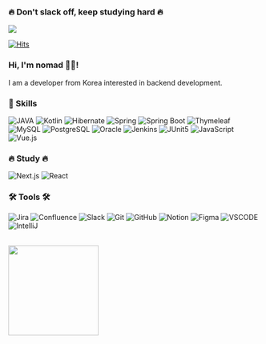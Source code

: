 ### 🔥 Don't slack off, keep studying hard 🔥

<a href="mailto:thek226@gmail.com">
    <img src="https://img.shields.io/badge/thek226@gmail.com-D14836?style=for-the-badge&logo=gmail&logoColor=white"/>
</a>


[![Hits](https://hits.seeyoufarm.com/api/count/incr/badge.svg?url=https%3A%2F%2Fgithub.com%2Frestinbeat&count_bg=%2379C83D&title_bg=%23555555&title_bg=%23000000&icon=&icon_color=%23E7E7E7&title=%F0%9F%91%80++Visits&edge_flat=false)](https://hits.seeyoufarm.com)

### Hi, I'm nomad 🤘🏻! 

I am a developer from Korea interested in backend development.
<br>

### 🌿 Skills

[//]: # "[![NOMAD's github stats](https://github-readme-stats.vercel.app/api?username=restinbeat)](https://github.com/restinbeat/restinbeat)"

![JAVA](https://img.shields.io/badge/Java-007396?style=for-the-badge&logo=java&logoColor=white)
![Kotlin](https://img.shields.io/badge/kotlin-352A71?style=for-the-badge&logo=kotlin&logoColor=#white)
![Hibernate](https://img.shields.io/badge/JPA-59666C?style=for-the-badge&logo=hibernate&logoColor=white)
![Spring](https://img.shields.io/badge/spring-6DB33F?style=for-the-badge&logo=spring&logoColor=white)
![Spring Boot](https://img.shields.io/badge/springboot-6DB33F?style=for-the-badge&logo=springboot&logoColor=white)
![Thymeleaf](https://img.shields.io/badge/thymeleaf-005F0F?style=for-the-badge&logo=thymeleaf&logoColor=white)
![MySQL](https://img.shields.io/badge/mysql-4479A1?style=for-the-badge&logo=mysql&logoColor=white)
![PostgreSQL](https://img.shields.io/badge/postgresql-4169E1?style=for-the-badge&logo=postgresql&logoColor=white)
![Oracle](https://img.shields.io/badge/oracle-F80000?style=for-the-badge&logo=oracle&logoColor=white)
![Jenkins](https://img.shields.io/badge/jenkins-D24939?style=for-the-badge&logo=jenkins&logoColor=white)
![JUnit5](https://img.shields.io/badge/JUnit-25A162?style=for-the-badge&logo=JUnit5&logoColor=white)
![JavaScript](https://img.shields.io/badge/javascript-F7DF1E.svg?style=for-the-badge&logo=javascript&logoColor=20232a)
![Vue.js](https://img.shields.io/badge/vue.js-4FC08D.svg?style=for-the-badge&logo=vue.js&logoColor=white)


### 🔥 Study 🔥

![Next.js](https://img.shields.io/badge/next.js-000000.svg?style=for-the-badge&logo=next.js&logoColor=white)
![React](https://img.shields.io/badge/react-20232a.svg?style=for-the-badge&logo=react&logoColor=61DAFB)

### 🛠 Tools 🛠</h3>

![Jira](https://img.shields.io/badge/jira-0052CC.svg?style=for-the-badge&logo=jira&logoColor=white)
![Confluence](https://img.shields.io/badge/confluence-172B4D.svg?style=for-the-badge&logo=confluence&logoColor=white)
![Slack](https://img.shields.io/badge/slack-4A154B.svg?style=for-the-badge&logo=slack&logoColor=white)
![Git](https://img.shields.io/badge/git-F05033.svg?style=for-the-badge&logo=git&logoColor=white)
![GitHub](https://img.shields.io/badge/github-181717.svg?style=for-the-badge&logo=github&logoColor=white)
![Notion](https://img.shields.io/badge/Notion-F3F3F3.svg?style=for-the-badge&logo=notion&logoColor=black)
![Figma](https://img.shields.io/badge/figma-F24E1E.svg?style=for-the-badge&logo=figma&logoColor=white)
![VSCODE](https://img.shields.io/badge/VSCode-2C2C32.svg?style=for-the-badge&logo=visual-studio-code&logoColor=22ABF3)
![IntelliJ](https://img.shields.io/badge/intellij-2C2C32.svg?style=for-the-badge&logo=intellijidea&logoColor=F37726)

<br>
<div align="left">
    <a href="https://github.com/restinbeat">
        <img height=180 align="center" src="https://github-readme-stats.vercel.app/api/top-langs?username=restinbeat&layout=compact&langs_count=8&card_width=320&theme=tokyonight" />
    </a>
</div>
